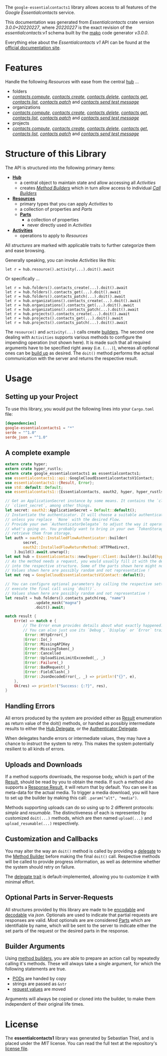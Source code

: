<!---
DO NOT EDIT !
This file was generated automatically from 'src/mako/api/README.md.mako'
DO NOT EDIT !
-->
The `google-essentialcontacts1` library allows access to all features of the *Google Essentialcontacts* service.

This documentation was generated from *Essentialcontacts* crate version *3.0.0+20220227*, where *20220227* is the exact revision of the *essentialcontacts:v1* schema built by the [mako](http://www.makotemplates.org/) code generator *v3.0.0*.

Everything else about the *Essentialcontacts* *v1* API can be found at the
[official documentation site](https://cloud.google.com/essentialcontacts/docs/).
# Features

Handle the following *Resources* with ease from the central [hub](https://docs.rs/google-essentialcontacts1/3.0.0+20220227/google_essentialcontacts1/Essentialcontacts) ... 

* folders
 * [*contacts compute*](https://docs.rs/google-essentialcontacts1/3.0.0+20220227/google_essentialcontacts1/api::FolderContactComputeCall), [*contacts create*](https://docs.rs/google-essentialcontacts1/3.0.0+20220227/google_essentialcontacts1/api::FolderContactCreateCall), [*contacts delete*](https://docs.rs/google-essentialcontacts1/3.0.0+20220227/google_essentialcontacts1/api::FolderContactDeleteCall), [*contacts get*](https://docs.rs/google-essentialcontacts1/3.0.0+20220227/google_essentialcontacts1/api::FolderContactGetCall), [*contacts list*](https://docs.rs/google-essentialcontacts1/3.0.0+20220227/google_essentialcontacts1/api::FolderContactListCall), [*contacts patch*](https://docs.rs/google-essentialcontacts1/3.0.0+20220227/google_essentialcontacts1/api::FolderContactPatchCall) and [*contacts send test message*](https://docs.rs/google-essentialcontacts1/3.0.0+20220227/google_essentialcontacts1/api::FolderContactSendTestMessageCall)
* organizations
 * [*contacts compute*](https://docs.rs/google-essentialcontacts1/3.0.0+20220227/google_essentialcontacts1/api::OrganizationContactComputeCall), [*contacts create*](https://docs.rs/google-essentialcontacts1/3.0.0+20220227/google_essentialcontacts1/api::OrganizationContactCreateCall), [*contacts delete*](https://docs.rs/google-essentialcontacts1/3.0.0+20220227/google_essentialcontacts1/api::OrganizationContactDeleteCall), [*contacts get*](https://docs.rs/google-essentialcontacts1/3.0.0+20220227/google_essentialcontacts1/api::OrganizationContactGetCall), [*contacts list*](https://docs.rs/google-essentialcontacts1/3.0.0+20220227/google_essentialcontacts1/api::OrganizationContactListCall), [*contacts patch*](https://docs.rs/google-essentialcontacts1/3.0.0+20220227/google_essentialcontacts1/api::OrganizationContactPatchCall) and [*contacts send test message*](https://docs.rs/google-essentialcontacts1/3.0.0+20220227/google_essentialcontacts1/api::OrganizationContactSendTestMessageCall)
* projects
 * [*contacts compute*](https://docs.rs/google-essentialcontacts1/3.0.0+20220227/google_essentialcontacts1/api::ProjectContactComputeCall), [*contacts create*](https://docs.rs/google-essentialcontacts1/3.0.0+20220227/google_essentialcontacts1/api::ProjectContactCreateCall), [*contacts delete*](https://docs.rs/google-essentialcontacts1/3.0.0+20220227/google_essentialcontacts1/api::ProjectContactDeleteCall), [*contacts get*](https://docs.rs/google-essentialcontacts1/3.0.0+20220227/google_essentialcontacts1/api::ProjectContactGetCall), [*contacts list*](https://docs.rs/google-essentialcontacts1/3.0.0+20220227/google_essentialcontacts1/api::ProjectContactListCall), [*contacts patch*](https://docs.rs/google-essentialcontacts1/3.0.0+20220227/google_essentialcontacts1/api::ProjectContactPatchCall) and [*contacts send test message*](https://docs.rs/google-essentialcontacts1/3.0.0+20220227/google_essentialcontacts1/api::ProjectContactSendTestMessageCall)




# Structure of this Library

The API is structured into the following primary items:

* **[Hub](https://docs.rs/google-essentialcontacts1/3.0.0+20220227/google_essentialcontacts1/Essentialcontacts)**
    * a central object to maintain state and allow accessing all *Activities*
    * creates [*Method Builders*](https://docs.rs/google-essentialcontacts1/3.0.0+20220227/google_essentialcontacts1/client::MethodsBuilder) which in turn
      allow access to individual [*Call Builders*](https://docs.rs/google-essentialcontacts1/3.0.0+20220227/google_essentialcontacts1/client::CallBuilder)
* **[Resources](https://docs.rs/google-essentialcontacts1/3.0.0+20220227/google_essentialcontacts1/client::Resource)**
    * primary types that you can apply *Activities* to
    * a collection of properties and *Parts*
    * **[Parts](https://docs.rs/google-essentialcontacts1/3.0.0+20220227/google_essentialcontacts1/client::Part)**
        * a collection of properties
        * never directly used in *Activities*
* **[Activities](https://docs.rs/google-essentialcontacts1/3.0.0+20220227/google_essentialcontacts1/client::CallBuilder)**
    * operations to apply to *Resources*

All *structures* are marked with applicable traits to further categorize them and ease browsing.

Generally speaking, you can invoke *Activities* like this:

```Rust,ignore
let r = hub.resource().activity(...).doit().await
```

Or specifically ...

```ignore
let r = hub.folders().contacts_create(...).doit().await
let r = hub.folders().contacts_get(...).doit().await
let r = hub.folders().contacts_patch(...).doit().await
let r = hub.organizations().contacts_create(...).doit().await
let r = hub.organizations().contacts_get(...).doit().await
let r = hub.organizations().contacts_patch(...).doit().await
let r = hub.projects().contacts_create(...).doit().await
let r = hub.projects().contacts_get(...).doit().await
let r = hub.projects().contacts_patch(...).doit().await
```

The `resource()` and `activity(...)` calls create [builders][builder-pattern]. The second one dealing with `Activities` 
supports various methods to configure the impending operation (not shown here). It is made such that all required arguments have to be 
specified right away (i.e. `(...)`), whereas all optional ones can be [build up][builder-pattern] as desired.
The `doit()` method performs the actual communication with the server and returns the respective result.

# Usage

## Setting up your Project

To use this library, you would put the following lines into your `Cargo.toml` file:

```toml
[dependencies]
google-essentialcontacts1 = "*"
serde = "^1.0"
serde_json = "^1.0"
```

## A complete example

```Rust
extern crate hyper;
extern crate hyper_rustls;
extern crate google_essentialcontacts1 as essentialcontacts1;
use essentialcontacts1::api::GoogleCloudEssentialcontactsV1Contact;
use essentialcontacts1::{Result, Error};
use std::default::Default;
use essentialcontacts1::{Essentialcontacts, oauth2, hyper, hyper_rustls};

// Get an ApplicationSecret instance by some means. It contains the `client_id` and 
// `client_secret`, among other things.
let secret: oauth2::ApplicationSecret = Default::default();
// Instantiate the authenticator. It will choose a suitable authentication flow for you, 
// unless you replace  `None` with the desired Flow.
// Provide your own `AuthenticatorDelegate` to adjust the way it operates and get feedback about 
// what's going on. You probably want to bring in your own `TokenStorage` to persist tokens and
// retrieve them from storage.
let auth = oauth2::InstalledFlowAuthenticator::builder(
        secret,
        oauth2::InstalledFlowReturnMethod::HTTPRedirect,
    ).build().await.unwrap();
let mut hub = Essentialcontacts::new(hyper::Client::builder().build(hyper_rustls::HttpsConnector::with_native_roots()), auth);
// As the method needs a request, you would usually fill it with the desired information
// into the respective structure. Some of the parts shown here might not be applicable !
// Values shown here are possibly random and not representative !
let mut req = GoogleCloudEssentialcontactsV1Contact::default();

// You can configure optional parameters by calling the respective setters at will, and
// execute the final call using `doit()`.
// Values shown here are possibly random and not representative !
let result = hub.folders().contacts_patch(req, "name")
             .update_mask("magna")
             .doit().await;

match result {
    Err(e) => match e {
        // The Error enum provides details about what exactly happened.
        // You can also just use its `Debug`, `Display` or `Error` traits
         Error::HttpError(_)
        |Error::Io(_)
        |Error::MissingAPIKey
        |Error::MissingToken(_)
        |Error::Cancelled
        |Error::UploadSizeLimitExceeded(_, _)
        |Error::Failure(_)
        |Error::BadRequest(_)
        |Error::FieldClash(_)
        |Error::JsonDecodeError(_, _) => println!("{}", e),
    },
    Ok(res) => println!("Success: {:?}", res),
}

```
## Handling Errors

All errors produced by the system are provided either as [Result](https://docs.rs/google-essentialcontacts1/3.0.0+20220227/google_essentialcontacts1/client::Result) enumeration as return value of
the doit() methods, or handed as possibly intermediate results to either the 
[Hub Delegate](https://docs.rs/google-essentialcontacts1/3.0.0+20220227/google_essentialcontacts1/client::Delegate), or the [Authenticator Delegate](https://docs.rs/yup-oauth2/*/yup_oauth2/trait.AuthenticatorDelegate.html).

When delegates handle errors or intermediate values, they may have a chance to instruct the system to retry. This 
makes the system potentially resilient to all kinds of errors.

## Uploads and Downloads
If a method supports downloads, the response body, which is part of the [Result](https://docs.rs/google-essentialcontacts1/3.0.0+20220227/google_essentialcontacts1/client::Result), should be
read by you to obtain the media.
If such a method also supports a [Response Result](https://docs.rs/google-essentialcontacts1/3.0.0+20220227/google_essentialcontacts1/client::ResponseResult), it will return that by default.
You can see it as meta-data for the actual media. To trigger a media download, you will have to set up the builder by making
this call: `.param("alt", "media")`.

Methods supporting uploads can do so using up to 2 different protocols: 
*simple* and *resumable*. The distinctiveness of each is represented by customized 
`doit(...)` methods, which are then named `upload(...)` and `upload_resumable(...)` respectively.

## Customization and Callbacks

You may alter the way an `doit()` method is called by providing a [delegate](https://docs.rs/google-essentialcontacts1/3.0.0+20220227/google_essentialcontacts1/client::Delegate) to the 
[Method Builder](https://docs.rs/google-essentialcontacts1/3.0.0+20220227/google_essentialcontacts1/client::CallBuilder) before making the final `doit()` call. 
Respective methods will be called to provide progress information, as well as determine whether the system should 
retry on failure.

The [delegate trait](https://docs.rs/google-essentialcontacts1/3.0.0+20220227/google_essentialcontacts1/client::Delegate) is default-implemented, allowing you to customize it with minimal effort.

## Optional Parts in Server-Requests

All structures provided by this library are made to be [encodable](https://docs.rs/google-essentialcontacts1/3.0.0+20220227/google_essentialcontacts1/client::RequestValue) and 
[decodable](https://docs.rs/google-essentialcontacts1/3.0.0+20220227/google_essentialcontacts1/client::ResponseResult) via *json*. Optionals are used to indicate that partial requests are responses 
are valid.
Most optionals are are considered [Parts](https://docs.rs/google-essentialcontacts1/3.0.0+20220227/google_essentialcontacts1/client::Part) which are identifiable by name, which will be sent to 
the server to indicate either the set parts of the request or the desired parts in the response.

## Builder Arguments

Using [method builders](https://docs.rs/google-essentialcontacts1/3.0.0+20220227/google_essentialcontacts1/client::CallBuilder), you are able to prepare an action call by repeatedly calling it's methods.
These will always take a single argument, for which the following statements are true.

* [PODs][wiki-pod] are handed by copy
* strings are passed as `&str`
* [request values](https://docs.rs/google-essentialcontacts1/3.0.0+20220227/google_essentialcontacts1/client::RequestValue) are moved

Arguments will always be copied or cloned into the builder, to make them independent of their original life times.

[wiki-pod]: http://en.wikipedia.org/wiki/Plain_old_data_structure
[builder-pattern]: http://en.wikipedia.org/wiki/Builder_pattern
[google-go-api]: https://github.com/google/google-api-go-client

# License
The **essentialcontacts1** library was generated by Sebastian Thiel, and is placed 
under the *MIT* license.
You can read the full text at the repository's [license file][repo-license].

[repo-license]: https://github.com/Byron/google-apis-rsblob/main/LICENSE.md
